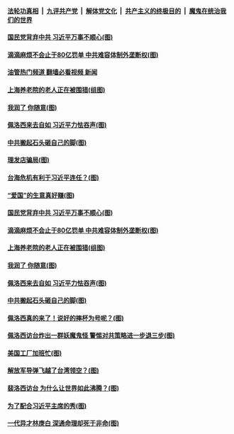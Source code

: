 ####  [法轮功真相](../../../../basic/blob/master/README.md?t=08090131) &nbsp;|&nbsp; [九评共产党](../../../../9ping.md/blob/master/README.md?t=08090131) &nbsp;|&nbsp; [解体党文化](../../../../jtdwh.md/blob/master/README.md?t=08090131)  &nbsp;|&nbsp; [共产主义的终极目的](../../../../gczydzjmd.md/blob/master/README.md?t=08090131) &nbsp;|&nbsp; [魔鬼在统治我们的世界](../../../../mgztzwmdsj.md/blob/master/README.md?t=08090131) 

#### [国民党背弃中共 习近平万事不顺心(图)](../pages/p4/1013761.md?t=08090131) 

#### [滴滴麻烦不会止于80亿罚单 中共难容体制外垄断权(图)](../pages/p4/1012545.md?t=08090131) 

#### [油管热门频道 翻墙必看视频 新闻](http://45.76.130.85:81/youtube.html?08090131)

#### [上海养老院的老人正在被围猎(组图)](../pages/p4/1013699.md?t=08090131) 

#### [我润了 你随意(图)](../pages/p4/1013715.md?t=08090131) 

#### [佩洛西来去自如 习近平力怯吞声(图)](../pages/p4/1013710.md?t=08090131) 

#### [中共搬起石头砸自己的脚(图)](../pages/p4/1013698.md?t=08090131) 


#### [理发店骗局(图)](../pages/p4/1013766.md?t=08090131) 

#### [台海危机有利于习近平连任？(图)](../pages/p4/1013764.md?t=08090131) 

#### [“爱国”的生意真好赚(图)](../pages/p4/1013762.md?t=08090131) 

#### [国民党背弃中共 习近平万事不顺心(图)](../pages/p4/1013761.md?t=08090131) 


#### [滴滴麻烦不会止于80亿罚单 中共难容体制外垄断权(图)](../pages/p4/1012545.md?t=08090131) 

#### [上海养老院的老人正在被围猎(组图)](../pages/p4/1013699.md?t=08090131) 

#### [我润了 你随意(图)](../pages/p4/1013715.md?t=08090131) 

#### [佩洛西来去自如 习近平力怯吞声(图)](../pages/p4/1013710.md?t=08090131) 

#### [中共搬起石头砸自己的脚(图)](../pages/p4/1013698.md?t=08090131) 


#### [佩洛西真的来了！说好的摔杯为号呢？(图)](../pages/p4/1013625.md?t=08090131) 

#### [佩洛西访台炸出一群妖魔鬼怪 警惕对共策略进一步退三步(图)](../pages/p4/1013628.md?t=08090131) 

#### [美国工厂加班忙(图)](../pages/p4/1013632.md?t=08090131) 

#### [解放军导弹飞越了台湾领空？(图)](../pages/p4/1013623.md?t=08090131) 

#### [裴洛西访台 为什么让世界如此沸腾？(图)](../pages/p4/1013633.md?t=08090131) 

#### [为了配合习近平主席的秀(图)](../pages/p4/1013630.md?t=08090131) 


#### [一代异才林庚白 深通命理却死于非命(图)](../pages/p4/1013554.md?t=08090131) 

<img src='http://gfw-breaker.win/goodnews/indexes/p4.md' width='0px' height='0px'/>
